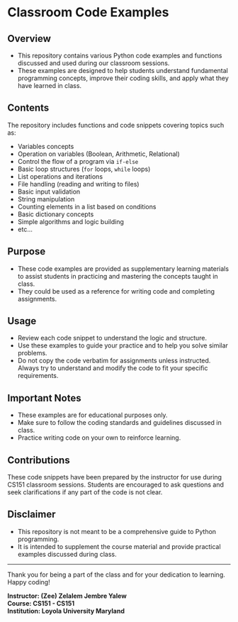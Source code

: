 # Classroom Code Examples

## Overview
- This repository contains various Python code examples and functions discussed and used during our classroom sessions. 
- These examples are designed to help students understand fundamental programming concepts, improve their coding skills, and apply what they have learned in class.

## Contents
The repository includes functions and code snippets covering topics such as:
- Variables concepts
- Operation on variables (Boolean, Arithmetic, Relational)
- Control the flow of a program via `if-else`
- Basic loop structures (`for` loops, `while` loops)
- List operations and iterations
- File handling (reading and writing to files)
- Basic input validation
- String manipulation
- Counting elements in a list based on conditions
- Basic dictionary concepts
- Simple algorithms and logic building
- etc...

## Purpose
- These code examples are provided as supplementary learning materials to assist students in practicing and mastering the concepts taught in class. 
- They could be used as a reference for writing code and completing assignments.

## Usage
- Review each code snippet to understand the logic and structure.
- Use these examples to guide your practice and to help you solve similar problems.
- Do not copy the code verbatim for assignments unless instructed. Always try to understand and modify the code to fit your specific requirements.

## Important Notes
- These examples are for educational purposes only.
- Make sure to follow the coding standards and guidelines discussed in class.
- Practice writing code on your own to reinforce learning.

## Contributions
These code snippets have been prepared by the instructor for use during CS151 classroom sessions. Students are encouraged to ask questions and seek clarifications if any part of the code is not clear.

## Disclaimer
- This repository is not meant to be a comprehensive guide to Python programming. 
- It is intended to supplement the course material and provide practical examples discussed during class.

---

Thank you for being a part of the class and for your dedication to learning. Happy coding!

**Instructor: (Zee) Zelalem Jembre Yalew**  
**Course: CS151 - CS151**  
**Institution: Loyola University Maryland**  